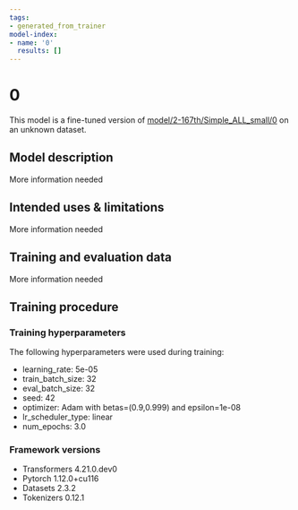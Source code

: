 ```yaml
---
tags:
- generated_from_trainer
model-index:
- name: '0'
  results: []
---
```


<!-- This model card has been generated automatically according to the information the Trainer had access to. You
should probably proofread and complete it, then remove this comment. -->

# 0

This model is a fine-tuned version of [model/2-167th/Simple_ALL_small/0](https://huggingface.co/model/2-167th/Simple_ALL_small/0) on an unknown dataset.

## Model description

More information needed

## Intended uses & limitations

More information needed

## Training and evaluation data

More information needed

## Training procedure

### Training hyperparameters

The following hyperparameters were used during training:
- learning_rate: 5e-05
- train_batch_size: 32
- eval_batch_size: 32
- seed: 42
- optimizer: Adam with betas=(0.9,0.999) and epsilon=1e-08
- lr_scheduler_type: linear
- num_epochs: 3.0

### Framework versions

- Transformers 4.21.0.dev0
- Pytorch 1.12.0+cu116
- Datasets 2.3.2
- Tokenizers 0.12.1
